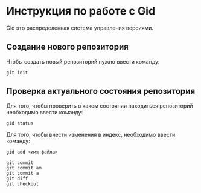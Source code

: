 # Инструкция по работе с Gid

Gid это распределенная система управления версиями.

## Создание нового репозитория
Чтобы создать новый репозиторий нужно ввести команду:

    git init

## Проверка актуального состояния репозитория

Для того, чтобы проверить в каком состоянии находиться репозиторий необходимо ввести команду:

    gid status

Для того, чтобы внести изменения в индекс, необходимо ввести команду:

    gid add <имя файла>

    git commit 
    git commit am
    git commit a
    git diff
    git checkout
